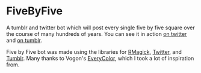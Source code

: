 # FiveByFive
A tumblr and twitter bot which will post every single five by five square over the course of many hundreds of years. You can see it in action [on twitter](http://twitter.com/fivebyfivebot) and [on tumblr](http://fivebyfivebot.tumblr.com/).

Five by Five bot was made using the libraries for [RMagick](http://www.imagemagick.org/RMagick/doc/index.html), [Twitter](https://rubygems.org/gems/twitter), and [Tumblr](https://rubygems.org/gems/tumblr). Many thanks to Vogon's [EveryColor](https://github.com/vogon/everycolor), which I took a lot of inspiration from.
